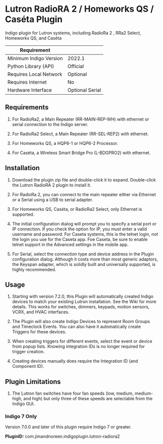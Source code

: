 # Lutron RadioRA 2 / Homeworks QS / Caséta Plugin
Indigo plugin for Lutron systems, including RadioRa 2 , RRa2 Select, Homeworks QS, and  Caséta

| Requirement            |                     |
|------------------------|---------------------|
| Minimum Indigo Version | 2022.1              |
| Python Library (API)   | Official            |
| Requires Local Network | Optional            |
| Requires Internet      | No                  |
| Hardware Interface     | Optional Serial     |

## Requirements

1. For RadioRa2, a Main Repeater (RR-MAIN-REP-WH) with ethernet or serial connection to the Indigo server.

2. For RadioRa2 Select, a Main Repeater (RR-SEL-REP2) with ethernet.

3. For Homeworks QS, a HQP6-1 or HQP6-2 Processor.

3. For Caséta, a Wireless Smart Bridge Pro (L-BDGPRO2) with ethernet.


## Installation

1. Download the plugin zip file and double-click it to expand. Double-click the Lutron RadioRA 2 plugin to install it.

2. For RadioRa 2, you can connect to the main repeater either via Ethernet or a Serial using a USB to serial adapter.

3. For Homeworks QS, Caséta, or RadioRa2 Select, only Ethernet is supported.

4. The initial configuration dialog will prompt you to specify a serial port or IP connection. If you check the option for IP, you must enter a valid username and password. For Caseta systems, this is the telnet login, not the login you use for the Caseta app.  Foe Caseta, be sure to enable telnet support in the Advanced settings in the mobile app.

5. For Serial, select the connection type and device address in the Plugin configuration dialog.  Although it costs more than most generic adaptors, the Keyspan adapter, which is solidly built and universally supported, is highly recommended.



## Usage

1. Starting with version 7.2.0, this Plugin will automatically created Indigo devices to match your existing Lutron installation.  See the Wiki for more details.  This works for switches, dimmers, keypads, motion sensors, VCRX, and HVAC interfaces.

2. The Plugin will also create Indigo Devices to represent Room Groups and Timeclock Events.  You can also have it automatically create Triggers for these devices.

3. When creating triggers for different events, select the event or device from popup lists.  Knowing integration IDs is no longer required for trigger creation.

4. Creating devices manually does require the Integration ID (and Component ID). 

## Plugin Limitations

1. The Lutron fan switches have four fan speeds (low, medium, medium-high, and high) but only three of these speeds are selectable from the Indigo GUI.


### Indigo 7 Only


Version 7.0.0 and later of this plugin require Indigo 7 or greater.

**PluginID:**	com.jimandnoreen.indigoplugin.lutron-radiora2

